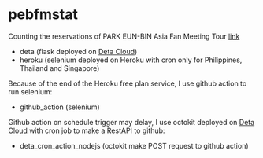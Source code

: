# pebfmstat
Counting the reservations of PARK EUN-BIN Asia Fan Meeting Tour [link](https://pebfmstat.deta.dev)

- deta (flask deployed on [Deta Cloud](https://www.deta.sh/))
- heroku (selenium deployed on Heroku with cron only for Philippines, Thailand and Singapore)

Because of the end of the Heroku free plan service, I use github action to run selenium:
- github_action (selenium)

Github action on schedule trigger may delay, I use octokit deployed on [Deta Cloud](https://www.deta.sh/) with cron job to make a RestAPI to github: 
- deta_cron_action_nodejs (octokit make POST request to github action)
